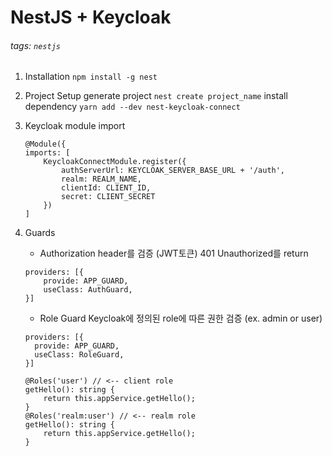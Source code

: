 NestJS + Keycloak
===
###### tags: `nestjs`

1. Installation
    ```npm install -g nest```
2. Project Setup
    generate project
    ```nest create project_name```
    install dependency
    ```yarn add --dev nest-keycloak-connect```
    
4. Keycloak module import
    ```javascript=
    @Module({
    imports: [
        KeycloakConnectModule.register({
            authServerUrl: KEYCLOAK_SERVER_BASE_URL + '/auth',
            realm: REALM_NAME,
            clientId: CLIENT_ID,
            secret: CLIENT_SECRET
        })
    ]
    ```
5. Guards
    - Authorization header를 검증 (JWT토큰)
      401 Unauthorized를 return
    ```javascript=
    providers: [{
        provide: APP_GUARD,
        useClass: AuthGuard,
    }]
    ```
    - Role Guard
      Keycloak에 정의된 role에 따른 권한 검증 (ex. admin or user)
    ```javascript=
    providers: [{
      provide: APP_GUARD,
      useClass: RoleGuard,
    }]
    ```
    ```javascript=
    @Roles('user') // <-- client role
    getHello(): string {
        return this.appService.getHello();
    }
    @Roles('realm:user') // <-- realm role
    getHello(): string {
        return this.appService.getHello();
    }
    ```